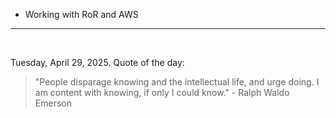 - Working with RoR and AWS

---

<br>

<!-- quote_marker -->
Tuesday, April 29, 2025. Quote of the day:

> "People disparage knowing and the intellectual life, and urge doing. I am content with knowing, if only I could know." - Ralph Waldo Emerson
